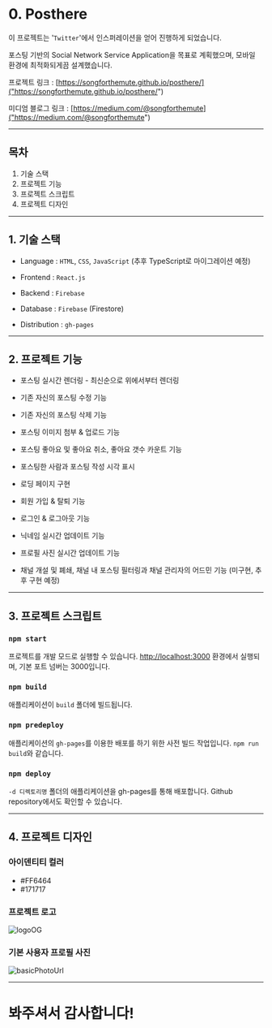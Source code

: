 # 0. Posthere

이 프로젝트는 '`Twitter`'에서 인스퍼레이션을 얻어 진행하게 되었습니다.

포스팅 기반의 Social Network Service Application을 목표로 계획했으며, 모바일 환경에 최적화되게끔 설계했습니다.

프로젝트 링크 : [https://songforthemute.github.io/posthere/]("https://songforthemute.github.io/posthere/")

미디엄 블로그 링크 : [https://medium.com/@songforthemute]("https://medium.com/@songforthemute")

---

## 목차

1. 기술 스택
2. 프로젝트 기능
3. 프로젝트 스크립트
4. 프로젝트 디자인

---

## 1. 기술 스택

-   Language : `HTML`, `CSS`, `JavaScript` (추후 TypeScript로 마이그레이션 예정)

-   Frontend : `React.js`

-   Backend : `Firebase`

-   Database : `Firebase` (Firestore)

-   Distribution : `gh-pages`

---

## 2. 프로젝트 기능

-   포스팅 실시간 렌더링 - 최신순으로 위에서부터 렌더링

-   기존 자신의 포스팅 수정 기능

-   기존 자신의 포스팅 삭제 기능

-   포스팅 이미지 첨부 & 업로드 기능

-   포스팅 좋아요 및 좋아요 취소, 좋아요 갯수 카운트 기능

-   포스팅한 사람과 포스팅 작성 시각 표시

-   로딩 페이지 구현

-   회원 가입 & 탈퇴 기능

-   로그인 & 로그아웃 기능

-   닉네임 실시간 업데이트 기능

-   프로필 사진 실시간 업데이트 기능

-   채널 개설 및 폐쇄, 채널 내 포스팅 필터링과 채널 관리자의 어드민 기능 (미구현, 추후 구현 예정)

---

## 3. 프로젝트 스크립트

### `npm start`

프로젝트를 개발 모드로 실행할 수 있습니다. [http://localhost:3000]("http://localhost:3000") 환경에서 실행되며, 기본 포트 넘버는 3000입니다.

### `npm build`

애플리케이션이 `build` 폴더에 빌드됩니다.

### `npm predeploy`

애플리케이션의 `gh-pages`를 이용한 배포를 하기 위한 사전 빌드 작업입니다. `npm run build`와 같습니다.

### `npm deploy`

`-d 디렉토리명` 폴더의 애플리케이션을 gh-pages를 통해 배포합니다. Github repository에서도 확인할 수 있습니다.

---

## 4. 프로젝트 디자인

### 아이덴티티 컬러

-   #FF6464
-   #171717

### 프로젝트 로고

![logoOG](https://user-images.githubusercontent.com/105373350/173884719-c5ff7148-a26e-45a8-a7e7-5257d5530c31.png)

### 기본 사용자 프로필 사진

![basicPhotoUrl](https://user-images.githubusercontent.com/105373350/173884713-51d65e55-9b98-49b1-8a1b-4db890487ad6.svg)

---

# 봐주셔서 감사합니다!
